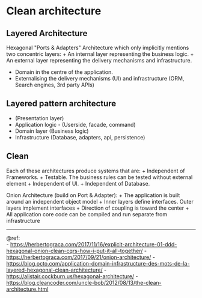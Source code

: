 # Clean architecture

Layered Architecture
---
Hexagonal "Ports & Adapters" Architecture which only implicitly mentions two concentric layers:
    + An internal layer representing the business logic.
    + An external layer representing the delivery mechanisms and infrastructure.

* Domain in the centre of the application.
* Externalising the delivery mechanisms (UI) and infrastructure (ORM, Search engines, 3rd party APIs)

Layered pattern architecture
---
+ (Presentation layer)
+ Application logic - (Userside, facade, command)
+ Domain layer (Business logic)
+ Infrastructure (Database, adapters, api, persistence)

Clean
---
Each of these architectures produce systems that are:
    + Independent of Frameworks.
    + Testable. The business rules can be tested without external element
    + Independent of UI. 
    + Independent of Database. 

Onion Architecture (build on Port & Adapter):
    + The application is built around an independent object model
    + Inner layers define interfaces. Outer layers implement interfaces
    + Direction of coupling is toward the center
    + All application core code can be compiled and run separate from infrastructure

---
@ref:  
    - https://herbertograca.com/2017/11/16/explicit-architecture-01-ddd-hexagonal-onion-clean-cqrs-how-i-put-it-all-together/
    - https://herbertograca.com/2017/09/21/onion-architecture/
    - https://blog.octo.com/application-domain-infrastructure-des-mots-de-la-layered-hexagonal-clean-architecture/
    - https://alistair.cockburn.us/hexagonal-architecture/
    - https://blog.cleancoder.com/uncle-bob/2012/08/13/the-clean-architecture.html

